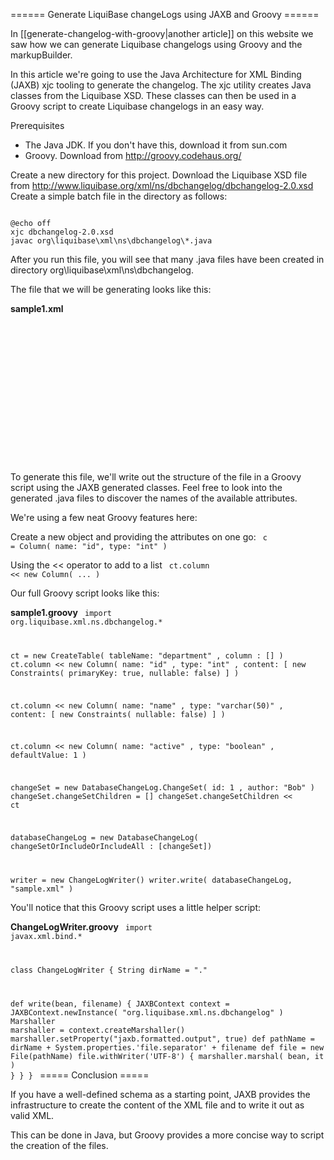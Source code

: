 ====== Generate LiquiBase changeLogs using JAXB and Groovy ======

In [[generate-changelog-with-groovy|another article]] on this website we saw how we can generate Liquibase changelogs using Groovy and the markupBuilder.

In this article we're going to use the Java Architecture for XML Binding (JAXB) xjc tooling to generate the changelog. The xjc utility creates Java classes from the Liquibase XSD. These classes can then be used in a Groovy script to create Liquibase changelogs in an easy way.

Prerequisites
  - The Java JDK. If you don't have this, download it from sun.com
  - Groovy. Download from http://groovy.codehaus.org/


Create a new directory for this project.
Download the Liquibase XSD file from http://www.liquibase.org/xml/ns/dbchangelog/dbchangelog-2.0.xsd
Create a simple batch file in the directory as follows:

<code>
@echo off
xjc dbchangelog-2.0.xsd
javac org\liquibase\xml\ns\dbchangelog\*.java
</code>


After you run this file, you will see that many .java files have been created in directory org\liquibase\xml\ns\dbchangelog.

The file that we will be generating looks like this:

**sample1.xml**
<code>
<?xml version="1.0" encoding="UTF-8" standalone="yes"?>
<databaseChangeLog xmlns="http://www.liquibase.org/xml/ns/dbchangelog">
    <changeSet author="Bob" id="1">
        <createTable tableName="department">
            <column type="int" name="id">
                <constraints primaryKey="true" nullable="false"/>
            </column>
            <column type="varchar(50)" name="name">
                <constraints nullable="false"/>
            </column>
            <column defaultValue="1" type="boolean" name="active"/>
        </createTable>
    </changeSet>
</databaseChangeLog>
</code>

To generate this file, we'll write out the structure of the file in a Groovy script using the JAXB generated classes. Feel free to look into the generated .java files to discover the names of the available attributes.

We're using a few neat Groovy features here:

Create a new object and providing the attributes on one go:
<code>
c = Column( name: "id", type: "int" )
</code>

Using the << operator to add to a list
<code>
ct.column << new Column( ... )
</code>


Our full Groovy script looks like this:

**sample1.groovy**
<code>
import org.liquibase.xml.ns.dbchangelog.*

ct = new CreateTable( tableName: "department"
                    , column : []
                    )
ct.column << new Column( name: "id"
                       , type: "int"
                       , content: [ new Constraints( primaryKey: true, nullable: false) 
                                  ]
                       )

ct.column << new Column( name: "name"
                       , type: "varchar(50)"
                       , content: [ new Constraints( nullable: false) 
                                  ]
                       )

ct.column << new Column( name: "active"
                       , type: "boolean"
                       , defaultValue: 1
                       )

changeSet = new DatabaseChangeLog.ChangeSet( id: 1
                                           , author: "Bob"
                                           )
changeSet.changeSetChildren = []
changeSet.changeSetChildren << ct

databaseChangeLog = new DatabaseChangeLog( changeSetOrIncludeOrIncludeAll : [changeSet])

writer = new ChangeLogWriter()
writer.write( databaseChangeLog, "sample.xml" )
</code>

You'll notice that this Groovy script uses a little helper script:

**ChangeLogWriter.groovy**
<code>
import javax.xml.bind.*

class ChangeLogWriter {
  String dirName = "."

  def write(bean, filename) {
    JAXBContext context = JAXBContext.newInstance( "org.liquibase.xml.ns.dbchangelog" )
    Marshaller marshaller = context.createMarshaller()
    marshaller.setProperty("jaxb.formatted.output", true)
    def pathName = dirName + System.properties.'file.separator' + filename
    def file = new File(pathName)
    file.withWriter('UTF-8') {
      marshaller.marshal( bean, it )
    }
  }
}
</code>
===== Conclusion  =====

If you have a well-defined schema as a starting point, JAXB provides the infrastructure to create the content of the XML file and to write it out as valid XML.

This can be done in Java, but Groovy provides a more concise way to script the creation of the files.
